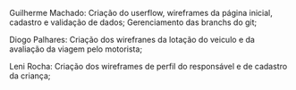 Guilherme Machado:
Criação do userflow, wireframes da página inicial, cadastro e validação de dados;
Gerenciamento das branchs do git;

Diogo Palhares: 
Criação dos wirefranes da lotação do veiculo e da avaliação da viagem pelo motorista;

Leni Rocha:
Criação dos wireframes de perfil do responsável e de cadastro da criança;
